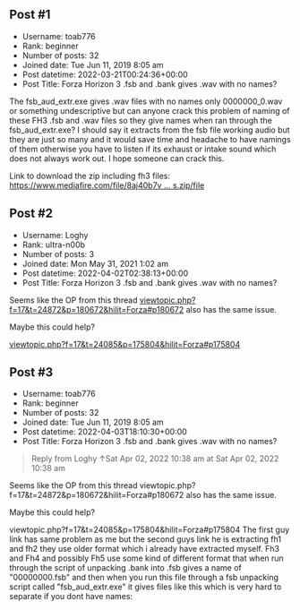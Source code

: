 ## Post #1
- Username: toab776
- Rank: beginner
- Number of posts: 32
- Joined date: Tue Jun 11, 2019 8:05 am
- Post datetime: 2022-03-21T00:24:36+00:00
- Post Title: Forza Horizon 3 .fsb and .bank gives .wav with no names?

The fsb_aud_extr.exe gives .wav files with no names only 0000000_0.wav or something undescriptive but can anyone crack this problem of naming of these FH3 .fsb and .wav files so they give names when ran through the fsb_aud_extr.exe? I should say it extracts from the fsb file working audio but they are just so many and it would save time and headache to have namings of them otherwise you have to listen if its exhaust or intake sound which does not always work out. I hope someone can crack this.

Link to download the zip including fh3 files: [https://www.mediafire.com/file/8aj40b7v ... s.zip/file](https://www.mediafire.com/file/8aj40b7v4p59gph/FH3audiofiles.zip/file)
## Post #2
- Username: Loghy
- Rank: ultra-n00b
- Number of posts: 3
- Joined date: Mon May 31, 2021 1:02 am
- Post datetime: 2022-04-02T02:38:13+00:00
- Post Title: Forza Horizon 3 .fsb and .bank gives .wav with no names?

Seems like the OP from this thread [viewtopic.php?f=17&t=24872&p=180672&hilit=Forza#p180672](https://forum.xentax.com/viewtopic.php?f=17&t=24872&p=180672&hilit=Forza#p180672) also has the same issue.

Maybe this could help?

[viewtopic.php?f=17&t=24085&p=175804&hilit=Forza#p175804](https://forum.xentax.com/viewtopic.php?f=17&t=24085&p=175804&hilit=Forza#p175804)
## Post #3
- Username: toab776
- Rank: beginner
- Number of posts: 32
- Joined date: Tue Jun 11, 2019 8:05 am
- Post datetime: 2022-04-03T18:10:30+00:00
- Post Title: Forza Horizon 3 .fsb and .bank gives .wav with no names?

> Reply from Loghy ↑Sat Apr 02, 2022 10:38 am at Sat Apr 02, 2022 10:38 am
>
> 
Seems like the OP from this thread viewtopic.php?f=17&t=24872&p=180672&hilit=Forza#p180672 also has the same issue.

Maybe this could help?

viewtopic.php?f=17&t=24085&p=175804&hilit=Forza#p175804
The first guy link has same problem as me but the second guys link he is extracting fh1 and fh2 they use older format which i already have extracted myself. Fh3 and Fh4 and possibly Fh5 use some kind of different format that when run through the script of unpacking .bank into .fsb gives a name of "00000000.fsb" and then when you run this file through a fsb unpacking script called "fsb_aud_extr.exe" it gives files like this which is very hard to separate if you dont have names:
